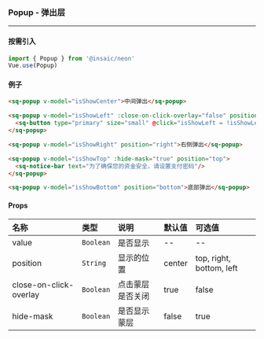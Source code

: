 ### Popup - 弹出层

---
#### 按需引入

```js
import { Popup } from '@insaic/neon'
Vue.use(Popup)
```

#### 例子
```html
<sq-popup v-model="isShowCenter">中间弹出</sq-popup>

<sq-popup v-model="isShowLeft" :close-on-click-overlay="false" position="left">
  <sq-button type="primary" size="small" @click="isShowLeft = !isShowLeft">关闭</sq-button>
</sq-popup>

<sq-popup v-model="isShowRight" position="right">右侧弹出</sq-popup>

<sq-popup v-model="isShowTop" :hide-mask="true" position="top">
  <sq-notice-bar text="为了确保您的资金安全，请设置支付密码"/>
</sq-popup>

<sq-popup v-model="isShowBottom" position="bottom">底部弹出</sq-popup>
```

#### Props
 名称                    | 类型        | 说明            | 默认值    | 可选值
:------                  |:---------  |:--------        |:-------  |:------
 value                   | `Boolean`  | 是否显示         |   --     | --
 position                | `String`   | 显示的位置       | center   | top, right, bottom, left
 close-on-click-overlay  | `Boolean`  | 点击蒙层是否关闭 | true     | false
 hide-mask                | `Boolean`  | 是否显示蒙层     | false    | true